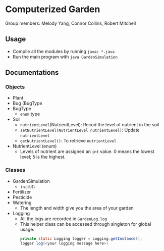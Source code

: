 # Computerized Garden
Group members: Melody Yang, Connor Collins, Robert Mitchell
## Usage
- Compile all the modules by running `javac *.java`
- Run the main program with `java GardenSimulation`

## Documentations
### Objects
- Plant
- Bug (BugType
- BugType
  - `enum` type
- Soil
  - `nutrientLevel`(NutrientLevel): Recod the level of nutrient in the soil
  - `setNutrientLevel(NutrientLevel nutrientLevel)`: Update `nutrientLevel`
  - `getNutrientLevel()`: To retrieve `nutrientLevel`
- NutrientLevel (enum)
  - Levels of nutrient are assigned an `int` value. 0 means the lowest level; 5 is the highest.
  

### Classes
- GardenSimulation
  - `initUI`: 
- Fertilizer 
- Pesticide
- Watering
  - The length and width give you the area of your garden 
- Logging
  - All the logs are recorded in `GardenLog.log`
  - This helper class can be accessed through singleton for global usage: </br>
    ```java
    private static Logging logger = Logging.getInstance();
    logger.log(<your logging message here>)
    ```
